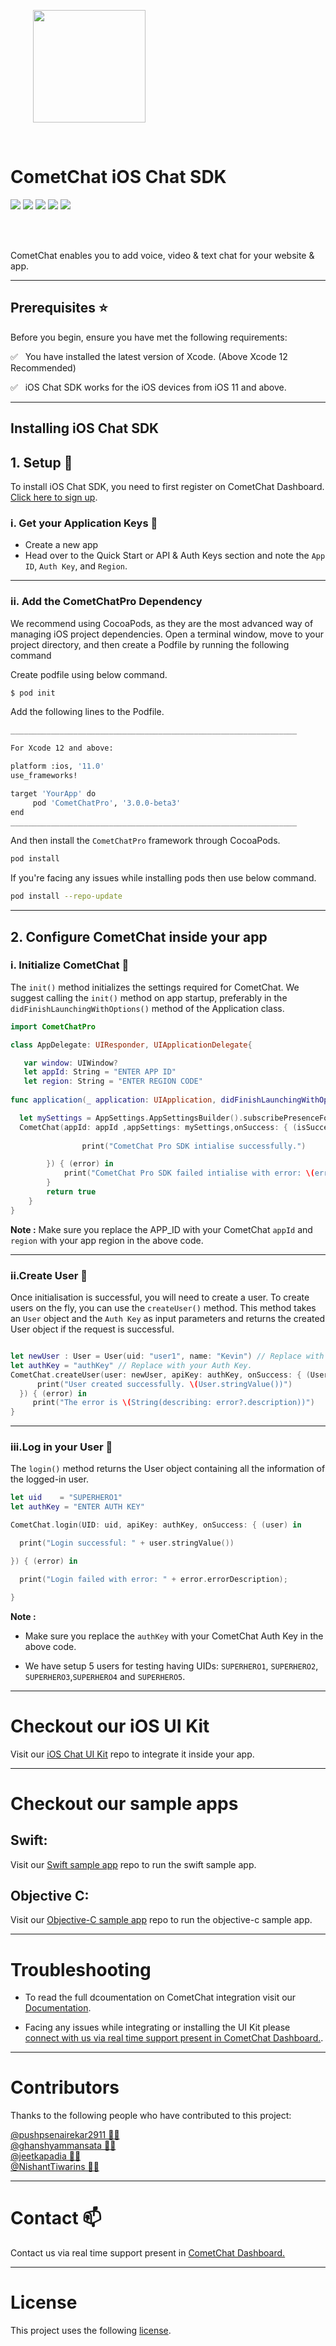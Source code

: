 <div style="width:100%">
    <div style="width:50%; display:inline-block">
        <p align="center">
        <img align="center" width="180" height="180" alt="" src="https://github.com/cometchat-pro/ios-swift-chat-app/blob/master/Screenshots/logo.png">    
        </p>    
    </div>    
</div>
</div>

</br>

# CometChat iOS Chat SDK

<a href="https://cocoapods.org/pods/CometChatPro"><img src="https://img.shields.io/badge/platform-iOS-orange.svg" /></a>
<a href=""><img src="https://img.shields.io/badge/language-Objective--C%20%7C%20Swift-orange.svg" /></a>
<a href=""> <img src="https://img.shields.io/badge/Contributors-4-yellowgreen" /></a>
<a href=" "> <img src="https://img.shields.io/badge/Version-3.0.0--beta3-red" /></a>
<a href=""> <img src="https://img.shields.io/github/stars/cometchat-pro/ios-chat-sdk?style=social" /></a>

</p>
</br></br>

CometChat enables you to add voice, video & text chat for your website & app.
___

## Prerequisites :star:

Before you begin, ensure you have met the following requirements:

✅ &nbsp; You have installed the latest version of Xcode. (Above Xcode 12 Recommended)

✅ &nbsp; iOS Chat SDK works for the iOS devices from iOS 11 and above.

___

## Installing iOS Chat SDK 

## 1. Setup  :wrench:

To install iOS Chat SDK, you  need to first register on CometChat Dashboard. [Click here to sign up](https://app.cometchat.com/login).

### i. Get your Application Keys :key:

* Create a new app
* Head over to the Quick Start or API & Auth Keys section and note the `App ID`, `Auth Key`,  and  `Region`.
---

### ii. Add the CometChatPro Dependency


We recommend using CocoaPods, as they are the most advanced way of managing iOS project dependencies. Open a terminal window, move to your project directory, and then create a Podfile by running the following command


Create podfile using below command.

```bash
$ pod init
```
Add the following lines to the Podfile.

```bash
________________________________________________________________

For Xcode 12 and above:

platform :ios, '11.0'
use_frameworks!

target 'YourApp' do
     pod 'CometChatPro', '3.0.0-beta3'
end
________________________________________________________________

```
And then install the `CometChatPro` framework through CocoaPods.

```bash
pod install
```

If you're facing any issues while installing pods then use below command. 


```bash
pod install --repo-update
```

___

## 2. Configure CometChat inside your app

### i. Initialize CometChat :star2:

The `init()` method initializes the settings required for CometChat. We suggest calling the `init()` method on app startup, preferably in the `didFinishLaunchingWithOptions()` method of the Application class.

```swift
import CometChatPro

class AppDelegate: UIResponder, UIApplicationDelegate{

   var window: UIWindow?
   let appId: String = "ENTER APP ID"
   let region: String = "ENTER REGION CODE"
    
func application(_ application: UIApplication, didFinishLaunchingWithOptions launchOptions: [UIApplication.LaunchOptionsKey: Any]?) -> Bool {

  let mySettings = AppSettings.AppSettingsBuilder().subscribePresenceForAllUsers().setRegion(region: region).build()
  CometChat(appId: appId ,appSettings: mySettings,onSuccess: { (isSuccess) in
  
                print("CometChat Pro SDK intialise successfully.")

        }) { (error) in
            print("CometChat Pro SDK failed intialise with error: \(error.errorDescription)")
        }
        return true
    }
}
```
**Note :**
Make sure you replace the APP_ID with your CometChat `appId` and `region` with your app region in the above code.

___

### ii.Create User :bust_in_silhouette:

Once initialisation is successful, you will need to create a user. To create users on the fly, you can use the `createUser()` method. This method takes an `User` object and the `Auth Key` as input parameters and returns the created User object if the request is successful.

```swift

let newUser : User = User(uid: "user1", name: "Kevin") // Replace with your uid and the name for the user to be created.
let authKey = "authKey" // Replace with your Auth Key.
CometChat.createUser(user: newUser, apiKey: authKey, onSuccess: { (User) in
      print("User created successfully. \(User.stringValue())")
  }) { (error) in
     print("The error is \(String(describing: error?.description))")
}

```
___

### iii.Log in your User :bust_in_silhouette:

The `login()` method returns the User object containing all the information of the logged-in user.

```swift
let uid    = "SUPERHERO1"
let authKey = "ENTER AUTH KEY"

CometChat.login(UID: uid, apiKey: authKey, onSuccess: { (user) in

  print("Login successful: " + user.stringValue())

}) { (error) in

  print("Login failed with error: " + error.errorDescription);

}
```
**Note :** </br>
* Make sure you replace the `authKey` with your CometChat Auth Key in the above code.

* We have setup 5 users for testing having UIDs: `SUPERHERO1`, `SUPERHERO2`, `SUPERHERO3`,`SUPERHERO4` and `SUPERHERO5`.
---

# Checkout our iOS UI Kit

Visit our [iOS Chat UI Kit](https://github.com/cometchat-pro/ios-chat-ui-kit) repo to integrate it inside your app.


---

# Checkout our sample apps

## Swift: 
Visit our [Swift sample app](https://github.com/cometchat-pro-samples/ios-swift-chat-app) repo to run the swift sample app.

## Objective C: 
Visit our [Objective-C sample app](https://github.com/cometchat-pro-samples/ios-objective-c-chat-app) repo to run the objective-c sample app.

---


# Troubleshooting

- To read the full dcoumentation on CometChat integration visit our [Documentation](https://prodocs.cometchat.com/docs/ios-quick-start).

- Facing any issues while integrating or installing the UI Kit please <a href="https://app.cometchat.io/"> connect with us via real time support present in CometChat Dashboard.</a>.

---


# Contributors

Thanks to the following people who have contributed to this project:

[@pushpsenairekar2911 👨‍💻](https://github.com/pushpsenairekar2911) <br>
[@ghanshyammansata 👨‍💻](https://github.com/ghanshyammansata) <br>
[@jeetkapadia 👨‍💻](https://github.com/jeetkapadia) <br>
[@NishantTiwarins 👨‍💻](https://github.com/NishantTiwarins) <br>

---

# Contact :mailbox:

Contact us via real time support present in [CometChat Dashboard.](https://app.cometchat.io/)

---

# License

This project uses the following [license](https://github.com/cometchat-pro/ios-swift-chat-ui-kit/blob/master/License.md).


